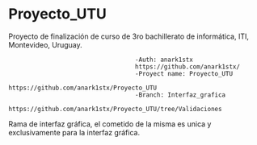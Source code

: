 # Proyecto_UTU
Proyecto de finalización de curso de 3ro bachillerato de informática, ITI, Montevideo, Uruguay.

                                       -Auth: anark1stx
                                       https://github.com/anark1stx/
                                       -Proyect name: Proyecto_UTU
                                       https://github.com/anark1stx/Proyecto_UTU
                                       -Branch: Interfaz_grafica
                                       https://github.com/anark1stx/Proyecto_UTU/tree/Validaciones

Rama de interfaz gráfica, el cometido de la misma es unica y exclusivamente para la interfaz gráfica.
